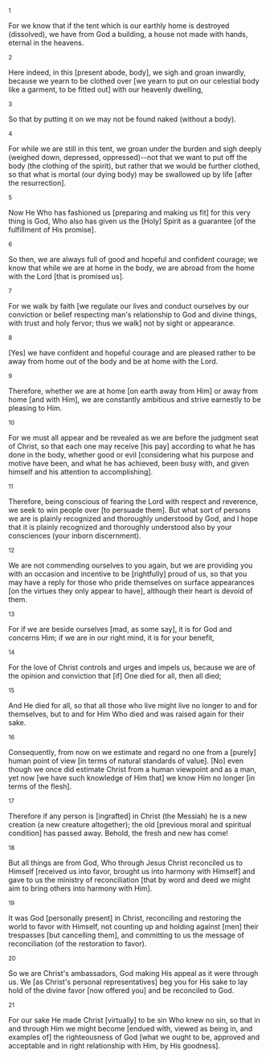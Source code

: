 <sup>1</sup> 

For we know that if the tent which is our earthly home is destroyed (dissolved), we have from God a building, a house not made with hands, eternal in the heavens. 

<sup>2</sup> 

Here indeed, in this [present abode, body], we sigh and groan inwardly, because we yearn to be clothed over [we yearn to put on our celestial body like a garment, to be fitted out] with our heavenly dwelling, 

<sup>3</sup> 

So that by putting it on we may not be found naked (without a body). 

<sup>4</sup> 

For while we are still in this tent, we groan under the burden and sigh deeply (weighed down, depressed, oppressed)--not that we want to put off the body (the clothing of the spirit), but rather that we would be further clothed, so that what is mortal (our dying body) may be swallowed up by life [after the resurrection]. 

<sup>5</sup> 

Now He Who has fashioned us [preparing and making us fit] for this very thing is God, Who also has given us the [Holy] Spirit as a guarantee [of the fulfillment of His promise]. 

<sup>6</sup> 

So then, we are always full of good and hopeful and confident courage; we know that while we are at home in the body, we are abroad from the home with the Lord [that is promised us]. 

<sup>7</sup> 

For we walk by faith [we regulate our lives and conduct ourselves by our conviction or belief respecting man's relationship to God and divine things, with trust and holy fervor; thus we walk] not by sight or appearance. 

<sup>8</sup> 

[Yes] we have confident and hopeful courage and are pleased rather to be away from home out of the body and be at home with the Lord. 

<sup>9</sup> 

Therefore, whether we are at home [on earth away from Him] or away from home [and with Him], we are constantly ambitious and strive earnestly to be pleasing to Him. 

<sup>10</sup> 

For we must all appear and be revealed as we are before the judgment seat of Christ, so that each one may receive [his pay] according to what he has done in the body, whether good or evil [considering what his purpose and motive have been, and what he has achieved, been busy with, and given himself and his attention to accomplishing]. 

<sup>11</sup> 

Therefore, being conscious of fearing the Lord with respect and reverence, we seek to win people over [to persuade them]. But what sort of persons we are is plainly recognized and thoroughly understood by God, and I hope that it is plainly recognized and thoroughly understood also by your consciences (your inborn discernment). 

<sup>12</sup> 

We are not commending ourselves to you again, but we are providing you with an occasion and incentive to be [rightfully] proud of us, so that you may have a reply for those who pride themselves on surface appearances [on the virtues they only appear to have], although their heart is devoid of them. 

<sup>13</sup> 

For if we are beside ourselves [mad, as some say], it is for God and concerns Him; if we are in our right mind, it is for your benefit, 

<sup>14</sup> 

For the love of Christ controls and urges and impels us, because we are of the opinion and conviction that [if] One died for all, then all died; 

<sup>15</sup> 

And He died for all, so that all those who live might live no longer to and for themselves, but to and for Him Who died and was raised again for their sake. 

<sup>16</sup> 

Consequently, from now on we estimate and regard no one from a [purely] human point of view [in terms of natural standards of value]. [No] even though we once did estimate Christ from a human viewpoint and as a man, yet now [we have such knowledge of Him that] we know Him no longer [in terms of the flesh]. 

<sup>17</sup> 

Therefore if any person is [ingrafted] in Christ (the Messiah) he is a new creation (a new creature altogether); the old [previous moral and spiritual condition] has passed away. Behold, the fresh and new has come! 

<sup>18</sup> 

But all things are from God, Who through Jesus Christ reconciled us to Himself [received us into favor, brought us into harmony with Himself] and gave to us the ministry of reconciliation [that by word and deed we might aim to bring others into harmony with Him]. 

<sup>19</sup> 

It was God [personally present] in Christ, reconciling and restoring the world to favor with Himself, not counting up and holding against [men] their trespasses [but cancelling them], and committing to us the message of reconciliation (of the restoration to favor). 

<sup>20</sup> 

So we are Christ's ambassadors, God making His appeal as it were through us. We [as Christ's personal representatives] beg you for His sake to lay hold of the divine favor [now offered you] and be reconciled to God. 

<sup>21</sup> 

For our sake He made Christ [virtually] to be sin Who knew no sin, so that in and through Him we might become [endued with, viewed as being in, and examples of] the righteousness of God [what we ought to be, approved and acceptable and in right relationship with Him, by His goodness].
